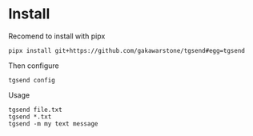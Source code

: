 # Install
Recomend to install with pipx

    pipx install git+https://github.com/gakawarstone/tgsend#egg=tgsend

Then configure

    tgsend config

Usage

    tgsend file.txt
    tgsend *.txt
    tgsend -m my text message
